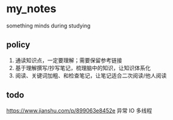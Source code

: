 # my_notes
something minds during studying

## policy
1. 通读知识点，一定要理解；需要保留参考链接
2. 基于理解撰写/抄写笔记，梳理脑中的知识，让知识体系化
3. 阅读、关键词加粗、和检查笔记，让笔记适合二次阅读/他人阅读


## todo
https://www.jianshu.com/p/899063e8452e
异常
IO
多线程
